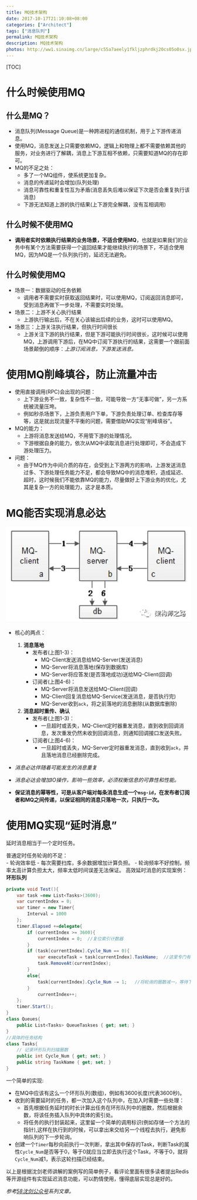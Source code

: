 ```yaml
---
title: MQ技术架构
date: 2017-10-17T21:10:08+08:00
categories: ["Architect"]
tags: ["消息队列"]
permalink: MQ技术架构
description: MQ技术架构
photos: http://ww1.sinaimg.cn/large/c55a7aeely1fkljzphrdkj20cs05o0sx.jpg
---
```

[TOC]  

# 什么时候使用MQ
## 什么是MQ？
 - 消息队列(Message Queue)是一种跨进程的通信机制，用于上下游传递消息。
 - 使用MQ，消息发送上只需要依赖MQ，逻辑上和物理上都不需要依赖其他的服务，对业务进行了解耦，消息上下游互相不依赖，只需要知道MQ的存在即可。  
 - MQ的不足之处：
    - 多了一个MQ组件，使系统更加复杂。
    - 消息的传递延时会增加(队列处理)
    - 消息可靠性和重复性互为矛盾(消息丢失后难以保证下次是否会重复执行该消息)
    - 下游无法知道上游的执行结果(上下游完全解耦，没有互相调用)<!--more-->
## 什么时候不使用MQ
 - **调用者实时依赖执行结果的业务场景，不适合使用MQ**，也就是如果我们的业务中有某个方法需要获得一个返回结果才能继续执行的场景下，不适合使用MQ，因为MQ是一个队列执行的，延迟无法避免。
 
## 什么时候使用MQ
- 场景一：数据驱动的任务依赖
    - 调用者不需要实时获取返回结果时，可以使用MQ，订阅返回消息即可，受到消息再做下一步处理，不需要实时处理。
- 场景二：上游不关心执行结果
    - 上游执行输出后，不在关心该输出后续的业务，这时可以使用MQ。
- 场景三：上游关注执行结果，但执行时间很长
    - 上游关注下游的执行结果，但是下游可能执行时间很长，这时候可以使用MQ，上游调用下游后，在MQ中订阅下游执行的结果，这需要一个跟前面场景颠倒的顺序：*上游订阅消息，下游发送消息。*
# 使用MQ削峰填谷，防止流量冲击
- 使用直接调用(RPC)会出现的问题：
    - 上下游业务不一致，复杂性不一致，可能导致一方“无事可做”，另一方系统被流量压垮。
    - 例如秒杀场景下，上游负责用户下单，下游负责处理订单、检查库存等等，这是就出现流量不平衡的问题，需要借助MQ实现“削峰填谷”。
- MQ的能力：
    - 上游将消息发送给MQ，不用管下游的处理情况。
    - 下游根据自身的能力，依次从MQ中读取消息进行处理即可，不会造成下游处理压力。
- 问题：
    - 由于MQ作为中间介质的存在，会受到上下游两方的影响，上游发送消息过多、下游处理任务能力不足，都会导致MQ中的消息堆积，造成延迟、超时，这时候我们不能依靠MQ的能力，尽量做好上下游业务的优化，尤其是复杂一方的处理能力，这才是本质。
# MQ能否实现消息必达
![](/image/2017-10-17-21-16-43.png)   

- 核心的两点：
    1. **消息落地**
        - 发布者(上图1-3)：
            - MQ-Client发送消息给MQ-Server(发送消息)
            - MQ-Server将消息落地(保存到数据库)
            - MQ-Server将应答发(是否落地成功)送给MQ-Client(回调)
        - 订阅者(上图4-6)：
            - MQ-Server将消息发送给MQ-Client(回调)
            - MQ-Client回复消息给MQ-Service(发送消息，是否执行完)
            - MQ-Server收到`ack`，将之前落地的消息删除(从数据库删除)
    2. **消息超时重传、确认**
        - 发布者(上图1-3)：
            - 一旦超时或丢失，MQ-Client定时器重发消息，直到收到回调消息，发次重发仍然未收到回调消息，则通知回调接口发送失败。
        - 订阅者(上图4-6)：
            - 一旦超时或丢失，MQ-Server定时器重发消息，直到收到`ack`，并且落地消息已经删除完成。   

- *消息必达伴随着可能发生的消息重复*
- *消息必达会增加IO操作，影响一些效率，必须权衡信息的可靠性和性能。*
- **保证消息的幂等性，可是从客户端对每条消息生成一个`msg-id`，在发布者订阅者和MQ之间传递，以保证相同的消息只落地一次，只执行一次。**
# 使用MQ实现“延时消息”
延时消息相当于一个定时任务。

普通定时任务轮询的不足：     
    - 轮询效率低
    - 每次需要扫库，多余数据增加计算负担。
    - 轮询频率不好控制，频率太高计算负担太大，频率太低时间误差无法保证。
高效延时消息的实现案例：**环形队列**
```c#
private void Test(){
    var task =new List<Tasks>(3600);
    var currentIndex = 0;
    var timer = new Timer{
        Interval = 1000
    };
    timer.Elapsed +=delegate{
        if (currentIndex >= 3600){
            currentIndex = 0;  //复位索引计数器
        }
        if (task[currentIndex].Cycle_Num == 0){
            var executeTask = task[currentIndex].TaskName;  //这里专门有一个方法去执行对应的任务
            task.RemoveAt(currentIndex);
        }
        else{
            task[currentIndex].Cycle_Num -= 1;   //将轮询的圈数减一，等待下一轮判断是否为0
        }
            currentIndex++;
    };
    timer.Start();
}
class Queues{
    public List<Tasks> QueueTaskses { get; set; }  
}
//具体的任务结构
class Tasks{
    // 记录环形队列扫描圈数
    public int Cycle_Num { get; set; }
    public string TaskName { get; set; }
}
```
一个简单的实现:    

- 在MQ中应该有这么一个环形队列(数组)，例如有3600长度(代表3600秒)。
- 收到的需要延时的任务，都一次加入这个队列中，在加入时需要一些处理：
    - 首先根据任务延时的时长计算出任务在环形队列中的圈数，然后根据余数，将该任务插入队列中具体的索引处。
    - 将任务的执行封装起来，这里留一个简单的调用标识(例如存储一个方法的指针),这样在执行到的时候，可以拿出来交给另一个线程去执行，避免影响队列的下一步轮询。
- 创建一个`Timer`每秒向前执行一次判断，拿出其中保存的Task，判断Task的属性`Cycle_Num`是否等于0，等于0就应当立即去执行这个Task，不等于0，就将`Cycle_Num`减1，表示这轮扫描已经结束。

以上是根据沈剑老师讲解的案例写的简单例子，看评论里面有很多读者提出Redis等开源组件有实现延迟消息功能，可以酌情使用，懂得底层实现总是好的。

*参考[58沈剑公众号](https://mp.weixin.qq.com/profile?src=3&timestamp=1508246477&ver=1&signature=eBZBLw*kCBmlIkAx3JC5hr9*kzP049YBGoYXPBjqrtgaxchczxYL2b-4mhGK5V5nsQANBWq-ErYBSPpIVlF5QQ==)系列文章。*
